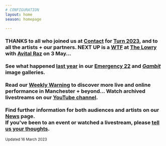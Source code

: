 ```yaml
---
# CONFIGURATION
layout: home
season: homepage

---
```

### THANKS to all who joined us at <a href="https://contactmcr.com" target="_blank">Contact</a> for [Turn 2023](/current/2023-turn), and to all the artists + our partners. NEXT UP is a <a href="https://thelowry.com/wtf-wednesday" target="_blank">WTF</a> at <a href="https://thelowry.com" target="_blank">The Lowry</a> with [Avital Raz](/current/2023) on 3 May…<br><br>See what happened [last year](/archive/2022) in our [Emergency 22](/galleries/2022-emergency) and [*Gambit*](/galleries/2022-gambit) image galleries.<br><br>Read our <a href="https://wordofwarning.posthaven.com" target="_blank">Weekly Warning</a> to discover more live and online performance in Manchester + beyond…  Watch archived livestreams on our <a href="https://youtube.com/@warnmcr" target="_blank">YouTube channel</a>.<br><br>Find further information for both audiences and artists on our [News](/news) page.<br>If you've been to an event or watched a livestream, please <a href="http://bit.ly/warnmcrfeedback" target="_blank">tell us your thoughts</a>.         
<small>Updated 16 March 2023</small>
